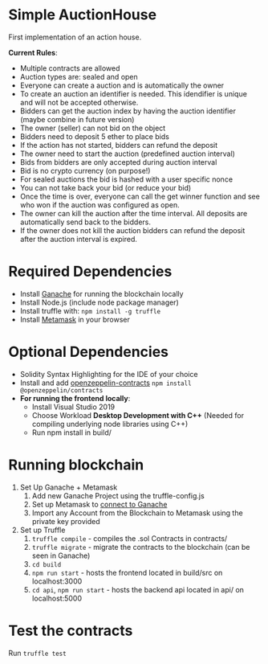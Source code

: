 # Simple AuctionHouse

First implementation of an action house. 

**Current Rules**:
- Multiple contracts are allowed 
- Auction types are: sealed and open
- Everyone can create a auction and is automatically the owner
- To create an auction an identifier is needed. This idendifier is unique and will not be accepted otherwise. 
- Bidders can get the auction index by having the auction identifier (maybe combine in future version)
- The owner (seller) can not bid on the object
- Bidders need to deposit 5 ether to place bids
- If the action has not started, bidders can refund the deposit
- The owner need to start the auction (predefined auction interval)
- Bids from bidders are only accepted during auction interval
- Bid is no crypto currency (on purpose!) 
- For sealed auctions the bid is hashed with a user specific nonce
- You can not take back your bid (or reduce your bid)
- Once the time is over, everyone can call the get winner function and see who won if the auction was configured as open.
- The owner can kill the auction after the time interval. All deposits are automatically send back to the bidders. 
- If the owner does not kill the auction bidders can refund the deposit after the auction interval is expired. 


# Required Dependencies
- Install [Ganache](https://www.trufflesuite.com/ganache) for running the blockchain locally
- Install Node.js (include node package manager)
- Install truffle with: ` npm install -g truffle `
- Install [Metamask](https://metamask.io/) in your browser

# Optional Dependencies
- Solidity Syntax Highlighting for the IDE of your choice
- Install and add [openzeppelin-contracts](https://github.com/OpenZeppelin/openzeppelin-contracts) ` npm install @openzeppelin/contracts `
- **For running the frontend locally**:
    - Install Visual Studio 2019
    - Choose Workload **Desktop Development with C++** (Needed for compiling underlying node libraries using C++)
    - Run npm install in build/

# Running blockchain
1. Set Up Ganache + Metamask
    1. Add new Ganache Project using the truffle-config.js
    2. Set up Metamask to [connect to Ganache](https://www.trufflesuite.com/docs/truffle/getting-started/truffle-with-metamask#setting-up-metamask)
    3. Import any Account from the Blockchain to Metamask using the private key provided
2. Set up Truffle
    1. `truffle compile` - compiles the .sol Contracts in contracts/
    2. `truffle migrate` - migrate the contracts to the blockchain (can be seen in Ganache)
    3. `cd build`
    4. `npm run start` - hosts the frontend located in build/src on localhost:3000
    5. `cd api`, `npm run start` - hosts the backend api located in api/ on localhost:5000

# Test the contracts

Run `truffle test`
